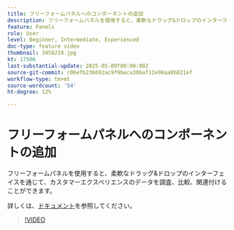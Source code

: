 ```yaml
---
title: フリーフォームパネルへのコンポーネントの追加
description: フリーフォームパネルを使用すると、柔軟なドラッグ&ドロップのインターフェイスを通じて、カスタマーエクスペリエンスのデータを調査、比較、関連付けることができます。
feature: Panels
role: User
level: Beginner, Intermediate, Experienced
doc-type: feature video
thumbnail: 3458210.jpg
kt: 17506
last-substantial-update: 2025-05-09T00:00:00Z
source-git-commit: c06efb236692ac9f9beca306af11e98aa8b821ef
workflow-type: tm+mt
source-wordcount: '54'
ht-degree: 12%

---
```


# フリーフォームパネルへのコンポーネントの追加

フリーフォームパネルを使用すると、柔軟なドラッグ&amp;ドロップのインターフェイスを通じて、カスタマーエクスペリエンスのデータを調査、比較、関連付けることができます。

詳しくは、[ドキュメント](https://experienceleague.adobe.com/ja/docs/analytics-platform/using/cja-workspace/panels/freeform-panel)を参照してください。

>[!VIDEO](https://video.tv.adobe.com/v/3458210/?learn=on)
